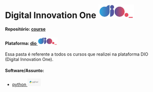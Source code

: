 # Digital Innovation One   <img src="../outros/logos/plataforma/dio.jpeg" alt="dio" width="auto" height="45">

#### Repositório: [course](../)
#### Plataforma: <a href="./">dio   <img src="../0-outros/logos/plataforma/dio.jpeg" alt="dio" width="auto" height="25"></a>

Essa pasta é referente a todos os cursos que realizei na plataforma DIO (Digital Innovation One).

#### Software/Assunto:
- <a href="./python">python   <img src="../0-outros/logos/software/python.png" alt="dio" width="auto" height="25"></a>